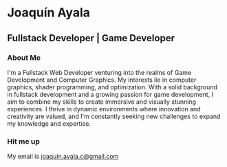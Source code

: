 # Joaquín Ayala

## Fullstack Developer | Game Developer

### About Me

I'm a Fullstack Web Developer venturing into the realms of Game Development and Computer Graphics. 
My interests lie in computer graphics, shader programming, and optimization. With a solid background in fullstack development and a growing passion for game development, I aim to combine my skills to create immersive and visually stunning experiences. I thrive in dynamic environments where innovation and creativity are valued, and I'm constantly seeking new challenges to expand my knowledge and expertise.

### Hit me up

My email is joaquin.ayala.c@gmail.com
